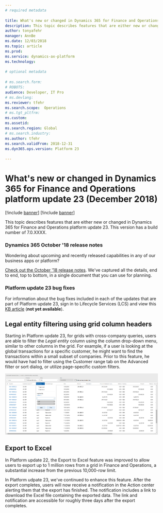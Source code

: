 ```yaml
---
# required metadata

title: What's new or changed in Dynamics 365 for Finance and Operations platform update 23 (December 2018)
description: This topic describes features that are either new or changed in Dynamics 365 for Finance and Operation platform update 23 (December 2018). 
author: tonyafehr
manager: AnnBe
ms.date: 12/03/2018
ms.topic: article
ms.prod: 
ms.service: dynamics-ax-platform
ms.technology: 

# optional metadata

# ms.search.form: 
# ROBOTS: 
audience: Developer, IT Pro
# ms.devlang: 
ms.reviewer: tfehr
ms.search.scope:  Operations
# ms.tgt_pltfrm: 
ms.custom: 
ms.assetid:
ms.search.region: Global
# ms.search.industry: 
ms.author: tfehr
ms.search.validFrom: 2018-12-31 
ms.dyn365.ops.version: Platform 23

---
```

# What's new or changed in Dynamics 365 for Finance and Operations platform update 23 (December 2018)

[!include [banner](../includes/banner.md)]
[!include [banner](../includes/preview-banner.md)]

This topic describes features that are either new or changed in Dynamics 365 for Finance and Operations platform update 23. This version has a build number of 7.0.XXXX.

### Dynamics 365 October '18 release notes
Wondering about upcoming and recently released capabilities in any of our business apps or platform? 

[Check out the October '18 release notes](https://go.microsoft.com/fwlink/?linkid=870424). We've captured all the details, end to end, top to bottom, in a single document that you can use for planning. 

### Platform update 23 bug fixes
For information about the bug fixes included in each of the updates that are part of Platform update 23, sign in to Lifecycle Services (LCS) and view this [KB article](https://go.microsoft.com/fwlink/?linkid=) (**not yet available**).

## Legal entity filtering using grid column headers
Starting in Platform update 23, for grids with cross-company queries, users are able to filter the *Legal entity* column using the column drop-down menu, similar to other columns in the grid. For example, if a user is looking at the global transactions for a specific customer, he might want to find the transactions within a small subset of companies. Prior to this feature, he would have had to filter using the Customer range tab on the Advanced filter or sort dialog, or utilize page-specific custom filters.

![Filter by legal entity](media/legalEntityFiltering.png  "Filter by legal entity")

## Export to Excel
In Platform update 22, the Export to Excel feature was improved to allow users to export up to 1 million rows from a grid in Finance and Operations, a substantial increase from the previous 10,000-row limit. 

In Platform udpate 23, we've continued to enhance this feature. After the export completes, users will now receive a notification in the Action center alerting them that the export has finished. The notification includes a link to download the Excel file containing the exported data. The link and notification are accessible for roughly three days after the export completes.   



